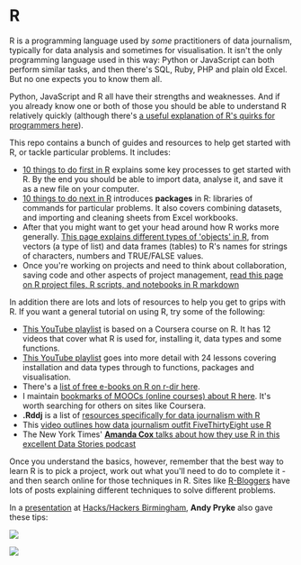 # R

R is a programming language used by *some* practitioners of data journalism, typically for data analysis and sometimes for visualisation. It isn't the only programming language used in this way: Python or JavaScript can both perform similar tasks, and then there's SQL, Ruby, PHP and plain old Excel. But no one expects you to know them all.

Python, JavaScript and R all have their strengths and weaknesses. And if you already know one or both of those you should be able to understand R relatively quickly (although there's [a useful explanation of R's quirks for programmers here](http://www.johndcook.com/blog/r_language_for_programmers/)).

This repo contains a bunch of guides and resources to help get started with R, or tackle particular problems. It includes:

* [10 things to do first in R](https://github.com/paulbradshaw/Rintro/blob/master/10thingstodofirst.md) explains some key processes to get started with R. By the end you should be able to import data, analyse it, and save it as a new file on your computer.
* [10 things to do next in R](https://github.com/paulbradshaw/Rintro/blob/master/10morethings.md) introduces **packages** in R: libraries of commands for particular problems. It also covers combining datasets, and importing and cleaning sheets from Excel workbooks.
* After that you might want to get your head around how R works more generally. [This page explains different types of 'objects' in R](https://github.com/paulbradshaw/Rintro/blob/master/Robjects.md), from vectors (a type of list) and data frames (tables) to R's names for strings of characters, numbers and TRUE/FALSE values.
* Once you're working on projects and need to think about collaboration, saving code and other aspects of project management, [read this page on R project files, R scripts, and notebooks in R markdown](https://github.com/paulbradshaw/Rintro/blob/master/rprojects.md)

In addition there are lots and lots of resources to help you get to grips with R. If you want a general tutorial on using R, try some of the following:

* [This YouTube playlist](https://www.youtube.com/watch?v=gk6E57H6mTs&list=PLzDvAaXgHPFG_Y61OGHhDZpvhf8Z-jyW7&index=1) is based on a Coursera course on R. It has 12 videos that cover what R is used for, installing it, data types and some functions.
* [This YouTube playlist](https://www.youtube.com/watch?v=WJDrYUqNrHg&index=1&list=PLvhG5FRoq78otMp0WbWuJsFOarEAchMek) goes into more detail with 24 lessons covering installation and data types through to functions, packages and visualisation.
* There's a [list of free e-books on R on r-dir here](https://r-dir.com/learn/e-books.html).
* I maintain [bookmarks of MOOCs (online courses) about R here](https://pinboard.in/u:paulbradshaw/t:r+mooc). It's worth searching for others on sites like Coursera.
* **.Rddj** is a list of [resources specifically for data journalism with R](http://rddj.info/)
* This [video outlines how data journalism outfit FiveThirtyEight use R](http://blog.revolutionanalytics.com/2016/07/data-journalism-with-r-at-538.html)
* The New York Times' [**Amanda Cox** talks about how they use R in this excellent Data Stories podcast](http://datastori.es/ds-56-amanda-cox-nyt/)

Once you understand the basics, however, remember that the best way to learn R is to pick a project, work out what you'll need to do to complete it - and then search online for those techniques in R. Sites like [R-Bloggers](https://www.r-bloggers.com/) have lots of posts explaining different techniques to solve different problems.

In a [presentation](https://andypryke.github.io/DataJournalismShortTalk/#1) at [Hacks/Hackers Birmingham](https://www.meetup.com/Hacks-Hackers-Birmingham/events/233683857/), **Andy Pryke** also gave these tips:

![](https://pbs.twimg.com/media/CrNGEKzWIAEU2SD.jpg)

![](https://pbs.twimg.com/media/CrNAaN9WgAEbVV5.jpg)
